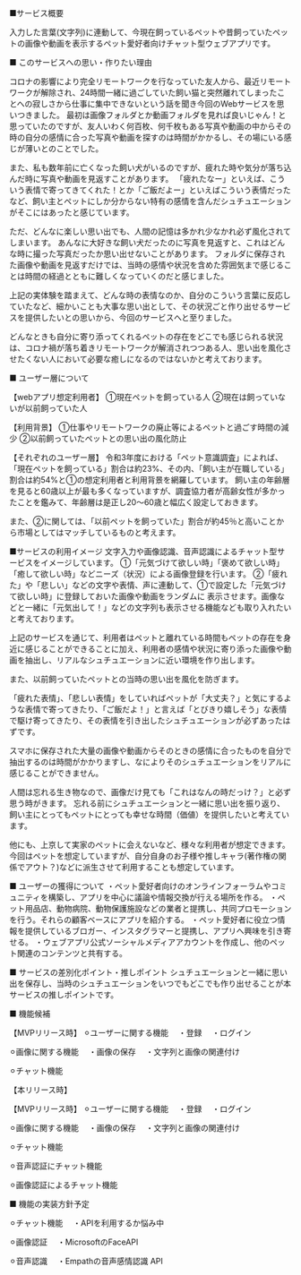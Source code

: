 ■サービス概要

入力した言葉(文字列)に連動して、今現在飼っているペットや昔飼っていたペットの画像や動画を表示するペット愛好者向けチャット型ウェブアプリです。

■ このサービスへの思い・作りたい理由

コロナの影響により完全リモートワークを行なっていた友人から、最近リモートワークが解除され、24時間一緒に過ごしていた飼い猫と突然離れてしまったことへの寂しさから仕事に集中できないという話を聞き今回のWebサービスを思いつきました。
最初は画像フォルダとか動画フォルダを見れば良いじゃん！と思っていたのですが、友人いわく何百枚、何千枚もある写真や動画の中からその時の自分の感情に合った写真や動画を探すのは時間がかかるし、その場にいる感じが薄いとのことでした。

また、私も数年前に亡くなった飼い犬がいるのですが、疲れた時や気分が落ち込んだ時に写真や動画を見返すことがあります。
「疲れたなー」といえば、こういう表情で寄ってきてくれた！とか「ご飯だよー」といえばこういう表情だったなど、飼い主とペットにしか分からない特有の感情を含んだシュチュエーションがそこにはあったと感じています。

ただ、どんなに楽しい思い出でも、人間の記憶は多かれ少なかれ必ず風化されてしまいます。
あんなに大好きな飼い犬だったのに写真を見返すと、これはどんな時に撮った写真だったか思い出せないことがあります。
フォルダに保存された画像や動画を見返すだけでは、当時の感情や状況を含めた雰囲気まで感じることは時間の経過とともに難しくなっていくのだと感じました。

上記の実体験を踏まえて、どんな時の表情なのか、自分のこういう言葉に反応していたなど、細かいことも大事な思い出として、その状況ごと作り出せるサービスを提供したいとの思いから、今回のサービスへと至りました。

どんなときも自分に寄り添ってくれるペットの存在をどこでも感じられる状況は、コロナ禍が落ち着きリモートワークが解消されつつある人、思い出を風化させたくない人において必要な癒しになるのではないかと考えております。


■ ユーザー層について

【webアプリ想定利用者】
①現在ペットを飼っている人
②現在は飼っていないが以前飼っていた人

【利用背景】
①仕事やリモートワークの廃止等によるペットと過ごす時間の減少
②以前飼っていたペットとの思い出の風化防止

【それぞれのユーザー層】
令和3年度における「ペット意識調査」によれば、「現在ペットを飼っている」割合は約23%、その内、「飼い主が在職している」割合は約54%と①の想定利用者と利用背景を網羅しています。
飼い主の年齢層を見ると60歳以上が最も多くなっていますが、調査協力者が高齢女性が多かったことを鑑みて、年齢層は是正し20〜60歳と幅広く設定しておきます。

また、②に関しては、「以前ペットを飼っていた」割合が約45％と高いことから市場としてはマッチしているものと考えます。


■サービスの利用イメージ
文字入力や画像認識、音声認識によるチャット型サービスをイメージしています。
①「元気づけて欲しい時」「褒めて欲しい時」「癒して欲しい時」などニーズ（状況）による画像登録を行います。
②「疲れた」や「悲しい」などの文字や表情、声に連動して、①で設定した「元気づけて欲しい時」に登録しておいた画像や動画をランダムに
表示させます。画像などと一緒に「元気出して！」などの文字列も表示させる機能なども取り入れたいと考えております。

上記のサービスを通じて、利用者はペットと離れている時間もペットの存在を身近に感じることができることに加え、利用者の感情や状況に寄り添った画像や動画を抽出し、リアルなシュチュエーションに近い環境を作り出します。

また、以前飼っていたペットとの当時の思い出を風化を防ぎます。

「疲れた表情」、「悲しい表情」をしていればペットが「大丈夫？」と気にするような表情で寄ってきたり、「ご飯だよ！」と言えば「とびきり嬉しそう」な表情で駆け寄ってきたり、その表情を引き出したシュチュエーションが必ずあったはずです。

スマホに保存された大量の画像や動画からそのときの感情に合ったものを自分で抽出するのは時間がかかりますし、なによりそのシュチュエーションをリアルに感じることができません。

人間は忘れる生き物なので、画像だけ見ても「これはなんの時だっけ？」と必ず思う時がきます。
忘れる前にシュチュエーションと一緒に思い出を振り返り、飼い主にとってもペットにとっても幸せな時間（価値）を提供したいと考えています。

他にも、上京して実家のペットに会えないなど、様々な利用者が想定できます。
今回はペットを想定していますが、自分自身のお子様や推しキャラ(著作権の関係でアウト？)などに派生させて利用することも想定しています。

■ ユーザーの獲得について
・ペット愛好者向けのオンラインフォーラムやコミュニティを構築し、アプリを中心に議論や情報交換が行える場所を作る。
・ペット用品店、動物病院、動物保護施設などの業者と提携し、共同プロモーションを行う。それらの顧客ベースにアプリを紹介する。
・ペット愛好者に役立つ情報を提供しているブロガー、インスタグラマーと提携し、アプリへ興味を引き寄せる。
・ウェブアプリ公式ソーシャルメディアアカウントを作成し、他のペット関連のコンテンツと共有する。


■ サービスの差別化ポイント・推しポイント
シュチュエーションと一緒に思い出を保存し、当時のシュチュエーションをいつでもどこでも作り出せることが本サービスの推しポイントです。

■ 機能候補

【MVPリリース時】
⚪︎ユーザーに関する機能
　・登録
　・ログイン

⚪︎画像に関する機能
　・画像の保存
　・文字列と画像の関連付け

⚪︎チャット機能


【本リリース時】

【MVPリリース時】
⚪︎ユーザーに関する機能
　・登録
　・ログイン

⚪︎画像に関する機能
　・画像の保存
　・文字列と画像の関連付け

⚪︎チャット機能

⚪︎音声認証にチャット機能

⚪︎画像認証によるチャット機能

■ 機能の実装方針予定

⚪︎チャット機能
　・APIを利用するか悩み中

⚪︎画像認証
　・MicrosoftのFaceAPI

⚪︎音声認識
　・Empathの音声感情認識 API
